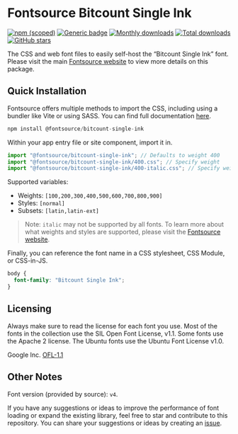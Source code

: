 # Fontsource Bitcount Single Ink

[![npm (scoped)](https://img.shields.io/npm/v/@fontsource/bitcount-single-ink?color=brightgreen)](https://www.npmjs.com/package/@fontsource/bitcount-single-ink) [![Generic badge](https://img.shields.io/badge/fontsource-passing-brightgreen)](https://github.com/fontsource/fontsource) [![Monthly downloads](https://badgen.net/npm/dm/@fontsource/bitcount-single-ink)](https://github.com/fontsource/fontsource) [![Total downloads](https://badgen.net/npm/dt/@fontsource/bitcount-single-ink)](https://github.com/fontsource/fontsource) [![GitHub stars](https://img.shields.io/github/stars/fontsource/fontsource.svg?style=social&label=Star)](https://github.com/fontsource/fontsource/stargazers)

The CSS and web font files to easily self-host the “Bitcount Single Ink” font. Please visit the main [Fontsource website](https://fontsource.org/fonts/bitcount-single-ink) to view more details on this package.

## Quick Installation

Fontsource offers multiple methods to import the CSS, including using a bundler like Vite or using SASS. You can find full documentation [here](https://fontsource.org/docs/getting-started/introduction).

```javascript
npm install @fontsource/bitcount-single-ink
```

Within your app entry file or site component, import it in.

```javascript
import "@fontsource/bitcount-single-ink"; // Defaults to weight 400
import "@fontsource/bitcount-single-ink/400.css"; // Specify weight
import "@fontsource/bitcount-single-ink/400-italic.css"; // Specify weight and style
```

Supported variables:
- Weights: `[100,200,300,400,500,600,700,800,900]`
- Styles: `[normal]`
- Subsets: `[latin,latin-ext]`

> Note: `italic` may not be supported by all fonts. To learn more about what weights and styles are supported, please visit the [Fontsource website](https://fontsource.org/fonts/bitcount-single-ink).

Finally, you can reference the font name in a CSS stylesheet, CSS Module, or CSS-in-JS.

```css
body {
  font-family: "Bitcount Single Ink";
}
```

## Licensing
Always make sure to read the license for each font you use. Most of the fonts in the collection use the SIL Open Font License, v1.1. Some fonts use the Apache 2 license. The Ubuntu fonts use the Ubuntu Font License v1.0.

Google Inc.
[OFL-1.1](http://scripts.sil.org/OFL)

## Other Notes
Font version (provided by source): `v4`.

If you have any suggestions or ideas to improve the performance of font loading or expand the existing library, feel free to star and contribute to this repository. You can share your suggestions or ideas by creating an [issue](https://github.com/fontsource/fontsource/issues).